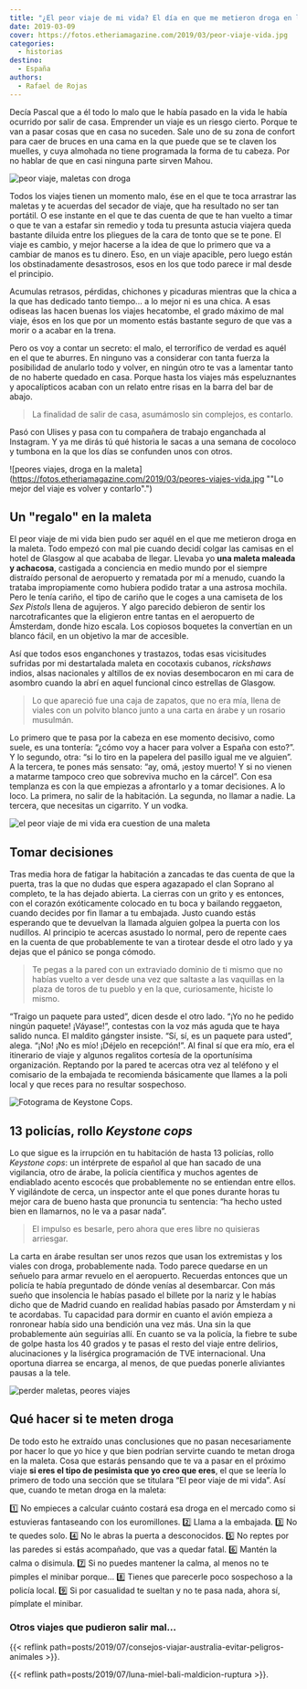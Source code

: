 ```yaml
---
title: "¿El peor viaje de mi vida? El día en que me metieron droga en la maleta"
date: 2019-03-09
cover: https://fotos.etheriamagazine.com/2019/03/peor-viaje-vida.jpg
categories: 
  - historias
destino: 
  - España
authors: 
  - Rafael de Rojas
---
```


Decía Pascal que a él todo lo malo que le había pasado en la vida le había ocurrido por salir de casa. Emprender un viaje es un riesgo cierto. Porque te van a pasar cosas que en casa no suceden. Sale uno de su zona de confort para caer de bruces en una cama en la que puede que se te claven los muelles, y cuya almohada no tiene programada la forma de tu cabeza. Por no hablar de que en casi ninguna parte sirven Mahou.

![peor viaje, maletas con droga](https://fotos.etheriamagazine.com/2019/03/peor-viaje-vida.jpg "Las benditas esperas en los aeropuertos.")

Todos los viajes tienen un momento malo, ése en el que te toca arrastrar las maletas y 
te acuerdas del secador de viaje, que ha resultado no ser tan portátil. O ese instante 
en el que te das cuenta de que te han vuelto a timar o que te van a estafar sin remedio 
y toda tu presunta astucia viajera queda bastante diluida entre los pliegues de la cara 
de tonto que se te pone. El viaje es cambio, y mejor hacerse a la idea de que lo primero 
que va a cambiar de manos es tu dinero. Eso, en un viaje apacible, pero luego están los 
obstinadamente desastrosos, esos en los que todo parece ir mal desde el principio. 

Acumulas retrasos, pérdidas, chichones y picaduras mientras que la chica a la que has 
dedicado tanto tiempo... a lo mejor ni es una chica. A esas odiseas las hacen buenas los 
viajes hecatombe, el grado máximo de mal viaje, ésos en los que por un momento estás 
bastante seguro de que vas a morir o a acabar en la trena. 

Pero os voy a contar un secreto: el malo, el terrorífico de verdad es aquél en el que te 
aburres. En ninguno vas a considerar con tanta fuerza la posibilidad de anularlo todo y 
volver, en ningún otro te vas a lamentar tanto de no haberte quedado en casa. Porque 
hasta los viajes más espeluznantes y apocalípticos acaban con un relato entre risas en 
la barra del bar de abajo. 

> La finalidad de salir de casa, asumámoslo sin complejos, es contarlo. 

Pasó con Ulises y pasa con tu compañera de trabajo enganchada al Instagram. Y ya me 
dirás tú qué historia le sacas a una semana de cocoloco y tumbona en la que los días se 
confunden unos con otros. 

![peores viajes, droga en la maleta](https://fotos.etheriamagazine.com/2019/03/peores-viajes-vida.jpg ""Lo mejor del viaje es volver y contarlo".")

## Un "regalo" en la maleta

El peor viaje de mi vida bien pudo ser aquél en el que me metieron droga en la maleta. 
Todo empezó con mal pie cuando decidí colgar las camisas en el hotel de Glasgow al que 
acababa de llegar. Llevaba yo **una maleta maleada y achacosa**, castigada a conciencia 
en medio mundo por el siempre distraído personal de aeropuerto y rematada por mí a 
menudo, cuando la trataba impropiamente como hubiera podido tratar a una astrosa 
mochila. Pero le tenía cariño, el tipo de cariño que le coges a una camiseta de los _Sex 
Pistols_ llena de agujeros. Y algo parecido debieron de sentir los narcotraficantes que 
la eligieron entre tantas en el aeropuerto de Ámsterdam, donde hizo escala. Los copiosos 
boquetes la convertían en un blanco fácil, en un objetivo la mar de accesible. 

Así que todos esos enganchones y trastazos, todas esas vicisitudes sufridas por mi 
destartalada maleta en cocotaxis cubanos, _rickshaws_ indios, alsas nacionales y 
altillos de ex novias desembocaron en mi cara de asombro cuando la abrí en aquel 
funcional cinco estrellas de Glasgow. 

> Lo que apareció fue una caja de zapatos, que no era mía, llena de viales con un polvito 
> blanco junto a una carta en árabe y un rosario musulmán. 

Lo primero que te pasa por la cabeza en ese momento decisivo, como suele, es una 
tontería: “¿cómo voy a hacer para volver a España con esto?”. Y lo segundo, otra: “si lo 
tiro en la papelera del pasillo igual me ve alguien”. A la tercera, te pones más 
sensato: “ay, omá, ¡estoy muerto! Y si no vienen a matarme tampoco creo que sobreviva 
mucho en la cárcel”. Con esa templanza es con la que empiezas a afrontarlo y a tomar 
decisiones. A lo loco. La primera, no salir de la habitación. La segunda, no llamar a 
nadie. La tercera, que necesitas un cigarrito. Y un vodka. 

![el peor viaje de mi vida era cuestion de una maleta](https://fotos.etheriamagazine.com/2019/03/maleta-hotel-droga.jpg "Una maleta marron tuvo la culpa del desastre")

## Tomar decisiones

Tras media hora de fatigar la habitación a zancadas te das cuenta de que la puerta, tras 
la que no dudas que espera agazapado el clan Soprano al completo, te la has dejado 
abierta. La cierras con un grito y es entonces, con el corazón exóticamente colocado en 
tu boca y bailando reggaeton, cuando decides por fin llamar a tu embajada. Justo cuando 
estás esperando que te devuelvan la llamada alguien golpea la puerta con los nudillos. 
Al principio te acercas asustado lo normal, pero de repente caes en la cuenta de que 
probablemente te van a tirotear desde el otro lado y ya dejas que el pánico se ponga 
cómodo. 

> Te pegas a la pared con un extraviado dominio de ti mismo que no habías vuelto a ver 
> desde una vez que saltaste a las vaquillas en la plaza de toros de tu pueblo y en la 
> que, curiosamente, hiciste lo mismo. 

“Traigo un paquete para usted”, dicen desde el otro lado. “¡Yo no he pedido ningún 
paquete! ¡Váyase!”, contestas con la voz más aguda que te haya salido nunca. El maldito 
gángster insiste. “Sí, sí, es un paquete para usted”, alega. “¡No! ¡No es mío! ¡Déjelo 
en recepción!”. Al final sí que era mío, era el itinerario de viaje y algunos regalitos 
cortesía de la oportunísima organización. Reptando por la pared te acercas otra vez al 
teléfono y el comisario de la embajada te recomienda básicamente que llames a la poli 
local y que reces para no resultar sospechoso. 

![Fotograma de Keystone Cops.](https://fotos.etheriamagazine.com/2019/02/Keystone-Cops.jpg "© Fotograma de Keystone Cops.")

## 13 policías, rollo _Keystone cops_

Lo que sigue es la irrupción en tu habitación de hasta 13 policías, rollo _Keystone 
cops_: un intérprete de español al que han sacado de una vigilancia, otro de árabe, la 
policía científica y muchos agentes de endiablado acento escocés que probablemente no se 
entiendan entre ellos. Y vigilándote de cerca, un inspector ante el que pones durante 
horas tu mejor cara de bueno hasta que pronuncia tu sentencia: “ha hecho usted bien en 
llamarnos, no le va a pasar nada”. 

> El impulso es besarle, pero ahora que eres libre no quisieras arriesgar. 

La carta en árabe resultan ser unos rezos que usan los extremistas y los viales con 
droga, probablemente nada. Todo parece quedarse en un señuelo para armar revuelo en el 
aeropuerto. Recuerdas entonces que un policía te había preguntado de dónde venías al 
desembarcar. Con más sueño que insolencia le habías pasado el billete por la nariz y le 
habías dicho que de Madrid cuando en realidad habías pasado por Ámsterdam y ni te 
acordabas. Tu capacidad para dormir en cuanto el avión empieza a ronronear había sido 
una bendición una vez más. Una sin la que probablemente aún seguirías allí. En cuanto se 
va la policía, la fiebre te sube de golpe hasta los 40 grados y te pasas el resto del 
viaje entre delirios, alucinaciones y la lisérgica programación de TVE internacional. 
Una oportuna diarrea se encarga, al menos, de que puedas ponerle aliviantes pausas a la 
tele. 

![perder maletas, peores viajes](https://fotos.etheriamagazine.com/2019/03/vuelos.jpg)

## Qué hacer si te meten droga

De todo esto he extraído unas conclusiones que no pasan necesariamente por hacer lo que 
yo hice y que bien podrían servirte cuando te metan droga en la maleta. Cosa que estarás 
pensando que te va a pasar en el próximo viaje **si eres el tipo de pesimista que yo 
creo que eres**, el que se leería lo primero de todo una sección que se titulara “El 
peor viaje de mi vida”. Así que, cuando te metan droga en la maleta: 

1️⃣ No empieces a calcular cuánto costará esa droga en el mercado como si estuvieras 
fantaseando con los euromillones. 2️⃣ Llama a la embajada. 3️⃣ No te quedes solo. 4️⃣ No 
le abras la puerta a desconocidos. 5️⃣ No reptes por las paredes si estás acompañado, 
que vas a quedar fatal. 6️⃣ Mantén la calma o disimula. 7️⃣ Si no puedes mantener la 
calma, al menos no te pimples el minibar porque... 8️⃣ Tienes que parecerle poco 
sospechoso a la policía local. 9️⃣ Si por casualidad te sueltan y no te pasa nada, ahora 
sí, pímplate el minibar. 

### Otros viajes que pudieron salir mal...

{{< reflink path=posts/2019/07/consejos-viajar-australia-evitar-peligros-animales >}}. 

{{< reflink path=posts/2019/07/luna-miel-bali-maldicion-ruptura >}}.
